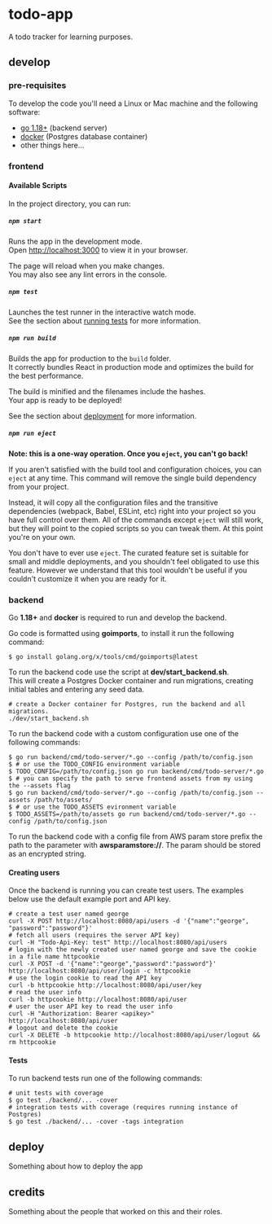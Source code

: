 # todo-app

A todo tracker for learning purposes.

## develop

### pre-requisites

To develop the code you'll need a Linux or Mac machine and the following software:

* [go 1.18+](https://go.dev/dl/) (backend server)
* [docker](https://docs.docker.com/desktop/) (Postgres database container)
* other things here...

### frontend

#### Available Scripts

In the project directory, you can run:

##### `npm start`

Runs the app in the development mode.\
Open [http://localhost:3000](http://localhost:3000) to view it in your browser.

The page will reload when you make changes.\
You may also see any lint errors in the console.

##### `npm test`

Launches the test runner in the interactive watch mode.\
See the section about [running tests](https://facebook.github.io/create-react-app/docs/running-tests) for more information.

##### `npm run build`

Builds the app for production to the `build` folder.\
It correctly bundles React in production mode and optimizes the build for the best performance.

The build is minified and the filenames include the hashes.\
Your app is ready to be deployed!

See the section about [deployment](https://facebook.github.io/create-react-app/docs/deployment) for more information.

##### `npm run eject`

**Note: this is a one-way operation. Once you `eject`, you can't go back!**

If you aren't satisfied with the build tool and configuration choices, you can `eject` at any time. This command will remove the single build dependency from your project.

Instead, it will copy all the configuration files and the transitive dependencies (webpack, Babel, ESLint, etc) right into your project so you have full control over them. All of the commands except `eject` will still work, but they will point to the copied scripts so you can tweak them. At this point you're on your own.

You don't have to ever use `eject`. The curated feature set is suitable for small and middle deployments, and you shouldn't feel obligated to use this feature. However we understand that this tool wouldn't be useful if you couldn't customize it when you are ready for it.


### backend

Go **1.18+** and **docker** is required to run and develop the backend. 

Go code is formatted using **goimports**, to install it run the following command:

```shell
$ go install golang.org/x/tools/cmd/goimports@latest
```

To run the backend code use the script at **dev/start_backend.sh**.  
This will create a Postgres Docker container and run migrations, creating initial tables and entering any seed data.

```shell
# create a Docker container for Postgres, run the backend and all migrations.
./dev/start_backend.sh
```

To run the backend code with a custom configuration use one of the following commands:

```shell
$ go run backend/cmd/todo-server/*.go --config /path/to/config.json
$ # or use the TODO_CONFIG environment variable
$ TODO_CONFIG=/path/to/config.json go run backend/cmd/todo-server/*.go
$ # you can specify the path to serve frontend assets from my using the --assets flag
$ go run backend/cmd/todo-server/*.go --config /path/to/config.json --assets /path/to/assets/
$ # or use the TODO_ASSETS evironment variable
$ TODO_ASSETS=/path/to/assets go run backend/cmd/todo-server/*.go --config /path/to/config.json
```

To run the backend code with a config file from AWS param store prefix the path to the parameter with 
**awsparamstore://**. The param should be stored as an encrypted string.

#### Creating users

Once the backend is running you can create test users. The examples below use the default example port and API key.

```shell
# create a test user named george
curl -X POST http://localhost:8080/api/users -d '{"name":"george", "password":"password"}'
# fetch all users (requires the server API key)
curl -H "Todo-Api-Key: test" http://localhost:8080/api/users
# login with the newly created user named george and save the cookie in a file name httpcookie
curl -X POST -d '{"name":"george","password":"password"}' http://localhost:8080/api/user/login -c httpcookie
# use the login cookie to read the API key
curl -b httpcookie http://localhost:8080/api/user/key
# read the user info
curl -b httpcookie http://localhost:8080/api/user
# user the user API key to read the user info
curl -H "Authorization: Bearer <apikey>" http://localhost:8080/api/user
# logout and delete the cookie
curl -X DELETE -b httpcookie http://localhost:8080/api/user/logout && rm httpcookie
```



#### Tests
To run backend tests run one of the following commands:

```shell
# unit tests with coverage
$ go test ./backend/... -cover
# integration tests with coverage (requires running instance of Postgres)
$ go test ./backend/... -cover -tags integration 
```

## deploy

Something about how to deploy the app

## credits

Something about the people that worked on this and their roles.
